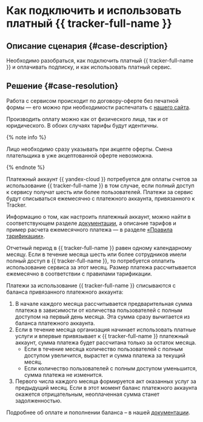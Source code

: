 # Как подключить и использовать платный {{ tracker-full-name }}


## Описание сценария {#case-description}

Необходимо разобраться, как подключить платный {{ tracker-full-name }} и оплачивать подписку, и как использовать платный сервис.

## Решение {#case-resolution}

Работа с сервисом происходит по договору-оферте без печатной формы — его можно при необходимости распечатать с [нашего сайта](https://yandex.ru/legal/oferta_connect/).

Производить оплату можно как от физического лица, так и от юридического. В обоих случаях тарифы будут идентичны. 

{% note info %}

Лицо необходимо сразу указывать при акцепте оферты. Смена плательщика в уже акцептованной оферте невозможна.

{% endnote %}

Платежный аккаунт {{ yandex-cloud }} потребуется для оплаты счетов за использование {{ tracker-full-name }} в том случае, если полный доступ к сервису получат шесть или более пользователей. Платежи за сервис будут списываться ежемесячно с платежного аккаунта, привязанного к Tracker.  

Информацию о том, как настроить платежный аккаунт, можно найти в соответствующем разделе [документации](../../../tracker/billing-account.md), а описание тарифов и пример расчета ежемесячного платежа — в разделе [«Правила тарификации»](../../../tracker/pricing).

Отчетный период в {{ tracker-full-name }} равен одному календарному месяцу. Если в течение месяца шесть или более сотрудников имели полный доступ в {{ tracker-full-name }}, то потребуется оплатить использование сервиса за этот месяц. Размер платежа рассчитывается ежемесячно в соответствии с правилами тарификации.

Платежи за использование {{ tracker-full-name }} списываются с баланса привязанного платежного аккаунта:

1. В начале каждого месяца рассчитывается предварительная сумма платежа в зависимости от количества пользователей с полным доступом на первый день месяца. Эта сумма сразу вычитается из баланса платежного аккаунта.
2. Если в течение месяца организация начинает использовать платные услуги и впервые привязывает к {{ tracker-full-name }} платежный аккаунт, сумма платежа будет рассчитана только за остаток месяца.
    * Если в течение месяца количество пользователей с полным доступом увеличится, вырастет и сумма платежа за текущий месяц. 
    * Если количество пользователей с полным доступом уменьшится, сумма платежа не изменится.
3. Первого числа каждого месяца формируется акт оказанных услуг за предыдущий месяц. Если в этот момент баланс платежного аккаунта окажется отрицательным, неоплаченная сумма станет задолженностью.

Подробнее об оплате и пополнении баланса – в нашей [документации](../../../tracker/pay-the-bill.md).
